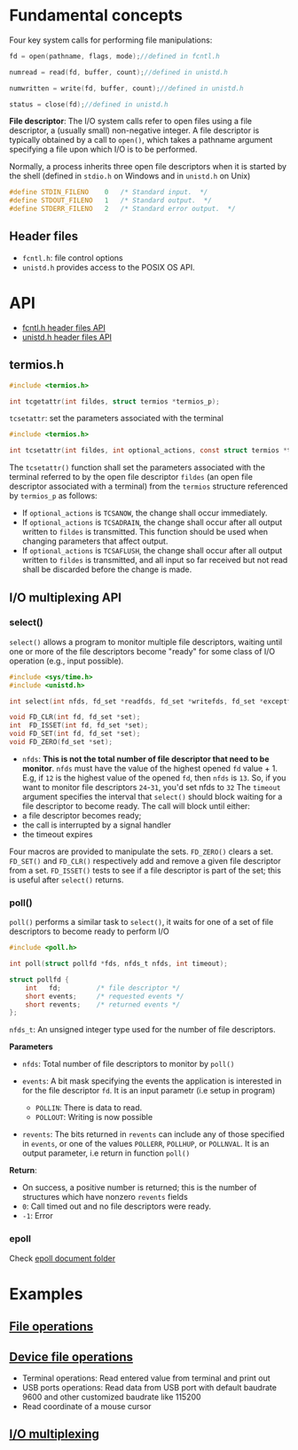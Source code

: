# Fundamental concepts

Four key system calls for performing file manipulations:

```c
fd = open(pathname, flags, mode);//defined in fcntl.h
```
```c
numread = read(fd, buffer, count);//defined in unistd.h
```
```c
numwritten = write(fd, buffer, count);//defined in unistd.h
```
```c
status = close(fd);//defined in unistd.h
```

**File descriptor**: The I/O system calls refer to open files using a file descriptor, a (usually small) non-negative integer. A file descriptor is typically obtained by a call to ``open()``, which takes a pathname argument specifying a file upon which I/O is to be performed.

Normally, a process inherits three open file descriptors when it is started by the shell (defined in ``stdio.h`` on Windows and in ``unistd.h`` on Unix)

```c
#define	STDIN_FILENO	0	/* Standard input.  */
#define	STDOUT_FILENO	1	/* Standard output.  */
#define	STDERR_FILENO	2	/* Standard error output.  */
```

## Header files

* ``fcntl.h``: file control options
* ``unistd.h`` provides access to the POSIX OS API.

# API

* [fcntl.h header files API](fcntl.md)
* [unistd.h header files API](unistd.md)

## termios.h

```c
#include <termios.h>

int tcgetattr(int fildes, struct termios *termios_p);
```

``tcsetattr``: set the parameters associated with the terminal

```c
#include <termios.h>

int tcsetattr(int fildes, int optional_actions, const struct termios *termios_p);
```

The ``tcsetattr()`` function shall set the parameters associated with the terminal referred to by the open file descriptor ``fildes`` (an open file descriptor associated with a terminal) from the ``termios`` structure referenced by ``termios_p`` as follows:

* If ``optional_actions`` is ``TCSANOW``, the change shall occur immediately.
* If ``optional_actions`` is ``TCSADRAIN``, the change shall occur after all output written to ``fildes`` is transmitted. This function should be used when changing parameters that affect output.
* If ``optional_actions`` is ``TCSAFLUSH``, the change shall occur after all output written to ``fildes`` is transmitted, and all input so far received but not read shall be discarded before the change is made.

## I/O multiplexing API

### select()

``select()`` allows a program to monitor multiple file descriptors, waiting until one or more of the file descriptors become "ready" for some class of I/O operation (e.g., input possible).

```c
#include <sys/time.h>
#include <unistd.h>

int select(int nfds, fd_set *readfds, fd_set *writefds, fd_set *exceptfds, struct timeval *timeout);

void FD_CLR(int fd, fd_set *set);
int  FD_ISSET(int fd, fd_set *set);
void FD_SET(int fd, fd_set *set);
void FD_ZERO(fd_set *set);
```

* ``nfds``: **This is not the total number of file descriptor that need to be monitor**. ``nfds`` must have the value of the highest opened ``fd`` value + 1. E.g, if ``12`` is the highest value of the opened ``fd``, then ``nfds`` is ``13``. So, if you want to monitor file descriptors ``24``-``31``, you'd set nfds to ``32``
The ``timeout`` argument specifies the interval that ``select()`` should block waiting for a file descriptor to become ready. The call will block until either:
*  a file descriptor becomes ready;
*  the call is interrupted by a signal handler
*  the timeout expires

Four macros are provided to manipulate the sets. ``FD_ZERO()`` clears a set. ``FD_SET()`` and ``FD_CLR()`` respectively add and remove a given file descriptor from a set. ``FD_ISSET()`` tests to see if a file descriptor is part of the set; this is useful after ``select()`` returns.

### poll()

``poll()`` performs a similar task to ``select()``, it waits for one of a set of file descriptors to become ready to perform I/O

```c
#include <poll.h>

int poll(struct pollfd *fds, nfds_t nfds, int timeout);
```

```c
struct pollfd {
    int   fd;         /* file descriptor */
    short events;     /* requested events */
    short revents;    /* returned events */
};
```

``nfds_t``: An unsigned integer type used for the number of file descriptors.

**Parameters**

* ``nfds``: Total number of file descriptors to monitor by ``poll()``
* ``events``: A bit mask specifying the events the application is interested in for the file descriptor ``fd``. It is an input parametr (i.e setup in program)

    * ``POLLIN``: There is data to read.
    * ``POLLOUT``: Writing is now possible

* ``revents``:  The bits returned in ``revents`` can include any of those specified in ``events``, or one of the values ``POLLERR``, ``POLLHUP``, or ``POLLNVAL``. It is an output parameter, i.e return in function ``poll()``

**Return**:  

* On success, a positive number is returned; this is the number of structures which have nonzero ``revents`` fields
* ``0``: Call timed out and no file descriptors were ready.
* ``-1``: Error

### epoll

Check [epoll document folder](epoll)

# Examples

## [File operations](File%20operations.md)

## [Device file operations](Device%20file%20operations.md)

* Terminal operations: Read entered value from terminal and print out
* USB ports operations: Read data from USB port with default baudrate 9600 and other customized baudrate like 115200
* Read coordinate of a mouse cursor

## [I/O multiplexing](IO%20multiplexing.md)
